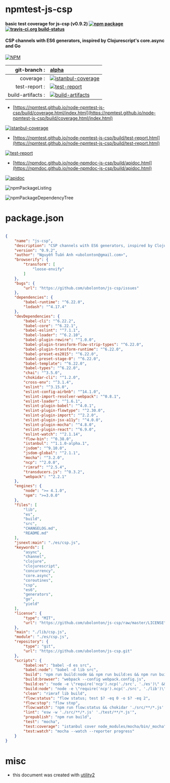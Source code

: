 # npmtest-js-csp

#### basic test coverage for  js-csp (v0.9.2)  [![npm package](https://img.shields.io/npm/v/npmtest-js-csp.svg?style=flat-square)](https://www.npmjs.org/package/npmtest-js-csp) [![travis-ci.org build-status](https://api.travis-ci.org/npmtest/node-npmtest-js-csp.svg)](https://travis-ci.org/npmtest/node-npmtest-js-csp)

#### CSP channels with ES6 generators, inspired by Clojurescript's core.async and Go

[![NPM](https://nodei.co/npm/js-csp.png?downloads=true&downloadRank=true&stars=true)](https://www.npmjs.com/package/js-csp)

| git-branch : | [alpha](https://github.com/npmtest/node-npmtest-js-csp/tree/alpha)|
|--:|:--|
| coverage : | [![istanbul-coverage](https://npmtest.github.io/node-npmtest-js-csp/build/coverage.badge.svg)](https://npmtest.github.io/node-npmtest-js-csp/build/coverage.html/index.html)|
| test-report : | [![test-report](https://npmtest.github.io/node-npmtest-js-csp/build/test-report.badge.svg)](https://npmtest.github.io/node-npmtest-js-csp/build/test-report.html)|
| build-artifacts : | [![build-artifacts](https://npmtest.github.io/node-npmtest-js-csp/glyphicons_144_folder_open.png)](https://github.com/npmtest/node-npmtest-js-csp/tree/gh-pages/build)|

- [https://npmtest.github.io/node-npmtest-js-csp/build/coverage.html/index.html](https://npmtest.github.io/node-npmtest-js-csp/build/coverage.html/index.html)

[![istanbul-coverage](https://npmtest.github.io/node-npmtest-js-csp/build/screenCapture.buildCi.browser.%252Ftmp%252Fbuild%252Fcoverage.lib.html.png)](https://npmtest.github.io/node-npmtest-js-csp/build/coverage.html/index.html)

- [https://npmtest.github.io/node-npmtest-js-csp/build/test-report.html](https://npmtest.github.io/node-npmtest-js-csp/build/test-report.html)

[![test-report](https://npmtest.github.io/node-npmtest-js-csp/build/screenCapture.buildCi.browser.%252Ftmp%252Fbuild%252Ftest-report.html.png)](https://npmtest.github.io/node-npmtest-js-csp/build/test-report.html)

- [https://npmdoc.github.io/node-npmdoc-js-csp/build/apidoc.html](https://npmdoc.github.io/node-npmdoc-js-csp/build/apidoc.html)

[![apidoc](https://npmdoc.github.io/node-npmdoc-js-csp/build/screenCapture.buildCi.browser.%252Ftmp%252Fbuild%252Fapidoc.html.png)](https://npmdoc.github.io/node-npmdoc-js-csp/build/apidoc.html)

![npmPackageListing](https://npmtest.github.io/node-npmtest-js-csp/build/screenCapture.npmPackageListing.svg)

![npmPackageDependencyTree](https://npmtest.github.io/node-npmtest-js-csp/build/screenCapture.npmPackageDependencyTree.svg)



# package.json

```json

{
    "name": "js-csp",
    "description": "CSP channels with ES6 generators, inspired by Clojurescript's core.async and Go",
    "version": "0.9.2",
    "author": "Nguyễn Tuấn Anh <ubolonton@gmail.com>",
    "browserify": {
        "transform": [
            "loose-envify"
        ]
    },
    "bugs": {
        "url": "https://github.com/ubolonton/js-csp/issues"
    },
    "dependencies": {
        "babel-runtime": "^6.22.0",
        "lodash": "^4.17.4"
    },
    "devDependencies": {
        "babel-cli": "^6.22.2",
        "babel-core": "^6.22.1",
        "babel-eslint": "^7.1.1",
        "babel-loader": "^6.2.10",
        "babel-plugin-rewire": "^1.0.0",
        "babel-plugin-transform-flow-strip-types": "^6.22.0",
        "babel-plugin-transform-runtime": "^6.22.0",
        "babel-preset-es2015": "^6.22.0",
        "babel-preset-stage-0": "^6.22.0",
        "babel-template": "^6.22.0",
        "babel-types": "^6.22.0",
        "chai": "^3.5.0",
        "chokidar-cli": "^1.2.0",
        "cross-env": "^3.1.4",
        "eslint": "^3.15.0",
        "eslint-config-airbnb": "^14.1.0",
        "eslint-import-resolver-webpack": "^0.8.1",
        "eslint-loader": "^1.6.1",
        "eslint-plugin-babel": "^4.0.1",
        "eslint-plugin-flowtype": "^2.30.0",
        "eslint-plugin-import": "^2.2.0",
        "eslint-plugin-jsx-a11y": "^4.0.0",
        "eslint-plugin-mocha": "^4.8.0",
        "eslint-plugin-react": "^6.9.0",
        "eslint-watch": "^2.1.14",
        "flow-bin": "^0.38.0",
        "istanbul": "^1.1.0-alpha.1",
        "jsdom": "^9.10.0",
        "jsdom-global": "^2.1.1",
        "mocha": "^3.2.0",
        "ncp": "^2.0.0",
        "rimraf": "^2.5.4",
        "transducers.js": "^0.3.2",
        "webpack": "^2.2.1"
    },
    "engines": {
        "node": ">= 4.1.0",
        "npm": ">=3.0.0"
    },
    "files": [
        "lib",
        "es",
        "build",
        "src",
        "CHANGELOG.md",
        "README.md"
    ],
    "jsnext:main": "./es/csp.js",
    "keywords": [
        "async",
        "channel",
        "clojure",
        "clojurescript",
        "concurrency",
        "core.async",
        "coroutines",
        "csp",
        "es6",
        "generators",
        "go",
        "yield"
    ],
    "license": {
        "type": "MIT",
        "url": "https://github.com/ubolonton/js-csp/raw/master/LICENSE"
    },
    "main": "./lib/csp.js",
    "module": "./es/csp.js",
    "repository": {
        "type": "git",
        "url": "https://github.com/ubolonton/js-csp.git"
    },
    "scripts": {
        "babel:es": "babel -d es src",
        "babel:node": "babel -d lib src",
        "build": "npm run build:node && npm run build:es && npm run build:browser",
        "build:browser": "webpack --config webpack.config.js",
        "build:es": "node -e \"require('ncp').ncp('./src', './es')\" && cross-env ES_PRESETS=true BABEL_ENV=production npm run babel:es",
        "build:node": "node -e \"require('ncp').ncp('./src', './lib')\" && cross-env BABEL_ENV=production npm run babel:node",
        "clean": "rimraf lib build",
        "flow:status": "flow status; test $? -eq 0 -o $? -eq 2",
        "flow:stop": "flow stop",
        "flow:watch": "npm run flow:status && chokidar './src/**/*.js' './test/**/*.js' -c 'npm run flow:status'",
        "lint": "esw -w './src/**/*.js' './test/**/*.js'",
        "prepublish": "npm run build",
        "test": "mocha",
        "test:coverage": "istanbul cover node_modules/mocha/bin/_mocha",
        "test:watch": "mocha --watch --reporter progress"
    }
}
```



# misc
- this document was created with [utility2](https://github.com/kaizhu256/node-utility2)
